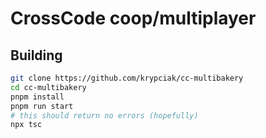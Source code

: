 <!-- markdownlint-disable MD013 MD024 MD001 MD045 -->

# CrossCode coop/multiplayer

## Building

```bash
git clone https://github.com/krypciak/cc-multibakery
cd cc-multibakery
pnpm install
pnpm run start
# this should return no errors (hopefully)
npx tsc
```

